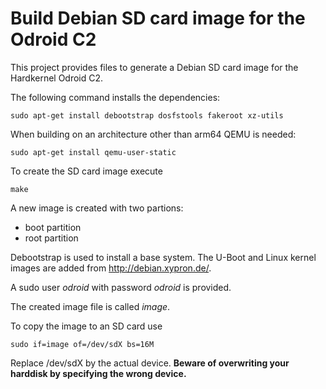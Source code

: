 Build Debian SD card image for the Odroid C2
============================================

This project provides files to generate a Debian SD card image
for the Hardkernel Odroid C2.

The following command installs the dependencies:

    sudo apt-get install debootstrap dosfstools fakeroot xz-utils

When building on an architecture other than arm64 QEMU is needed:

    sudo apt-get install qemu-user-static

To create the SD card image execute

    make

A new image is created with two partions:

- boot partition
- root partition

Debootstrap is used to install a base system.
The U-Boot and Linux kernel images are added from
http://debian.xypron.de/.

A sudo user *odroid* with password *odroid* is provided.

The created image file is called *image*.

To copy the image to an SD card use

    sudo if=image of=/dev/sdX bs=16M

Replace /dev/sdX by the actual device.
**Beware of overwriting your harddisk by specifying the wrong device.**
